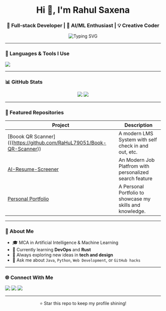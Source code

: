 <h1 align="center">Hi 👋, I'm Rahul Saxena</h1>
<h3 align="center">🚀 Full-stack Developer | 🤖 AI/ML Enthusiast | 💡 Creative Coder</h3>

<p align="center">
  <img src="https://readme-typing-svg.demolab.com?font=Fira+Code&pause=1000&center=true&width=435&lines=Welcome+to+my+GitHub+Profile!;Exploring+Tech+%26+Ideas" alt="Typing SVG" />
</p>

---

### 🧰 Languages & Tools I Use
<p align="left">
  <img src="https://skillicons.dev/icons?i=js,nodejs,react,html,css,python,java,mysql,git,github,vscode" />
</p>

---

### 📊 GitHub Stats
<p align="center">
  <img src="https://github-readme-stats.vercel.app/api?username=RaHuL79051&show_icons=true&theme=tokyonight" />
  <img src="https://github-readme-streak-stats.herokuapp.com/?user=RaHuL79051&theme=tokyonight" />
</p>

---

### 📁 Featured Repositories

| Project | Description |
|--------|-------------|
| [Boook QR Scanner](((https://github.com/RaHuL79051/Book-QR-Scanner)) | A modern LMS System with self check in and out, etc. |
| [AI-Resume-Screener]((https://github.com/RaHuL79051/job-seaker)) | An Modern Job Platfrom with personalized search feature |
| [Personal Portfolio](https://github.com/RaHuL79051/portfolio.github.io) | A Personal Portfolio to showcase my skills and knowledge. |

---

### 🧠 About Me

- 🎓 MCA in Artificial Intelligence & Machine Learning  
- 🌱 Currently learning **DevOps** and **Rust**
- 🧩 Always exploring new ideas in **tech and design**
- 💬 Ask me about `Java`, `Python`, `Web Development`, or `GitHub hacks`

---

### 🌐 Connect With Me

<p align="left">
  <a href="https://www.linkedin.com/in/rahulsaxena2004/" target="_blank"><img src="https://img.shields.io/badge/LinkedIn-blue?style=flat&logo=linkedin" /></a>
  <a href="mailto:saxenaa332@gmail.com"><img src="https://img.shields.io/badge/Gmail-red?style=flat&logo=gmail" /></a>
  <a href="https://github.com/RaHuL79051"><img src="https://img.shields.io/badge/GitHub-black?style=flat&logo=github" /></a>
</p>

---

<p align="center">⭐️ Star this repo to keep my profile shining!</p>
